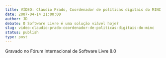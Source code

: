 ```yaml
---
title: VÍDEO: Claudio Prado, Coordenador de políticas digitais do MINC
date: 2007-04-14 21:00:00
author: JD
debate: O Software Livre é uma solução viável hoje?
slug: video-claudio-prado-coordenador-de-politicas-digitais-do-minc
status: publish 
type: post
---
```


  

Gravado no Fórum Internacional de Software Livre 8.0
